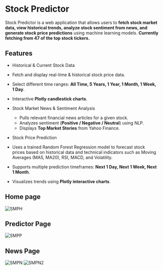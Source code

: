 # Stock Predictor

Stock Predictor is a web application that allows users to **fetch stock market data, view historical trends, analyze stock sentiment from news, and generate stock price predictions** using machine learning models. **Currently fetching from 47 of the top stock tickers.**

##  Features

-  Historical & Current Stock Data
  - Fetch and display real-time & historical stock price data.
  - Select different time ranges: **All Time, 5 Years, 1 Year, 1 Month, 1 Week, 1 Day**.
  - Interactive **Plotly candlestick charts**.

- Stock Market News & Sentiment Analysis
  - Pulls relevant financial news articles for a given stock.
  - Analyzes sentiment (**Positive / Negative / Neutral**) using NLP.
  - Displays **Top Market Stories** from Yahoo Finance.

-  Stock Price Prediction
  - Uses a trained Random Forest Regression model to forecast stock prices based on historical data and technical indicators such as Moving Averages (MA5, MA20), RSI, MACD, and Volatility.
  - Supports multiple prediction timeframes: **Next 1 Day, Next 1 Week, Next 1 Month**.
  - Visualizes trends using **Plotly interactive charts**.


## Home page
![SMPH](https://github.com/user-attachments/assets/881ccedc-4c0f-4e97-a0b7-286221e91ef1)

## Predictor Page
![SMPP](https://github.com/user-attachments/assets/37e67a52-1087-4cc1-9c91-247b1013b3e4)

## News Page
![SMPN](https://github.com/user-attachments/assets/71aeb337-ef20-4c4c-9513-c537d4f32cce)
![SMPN2](https://github.com/user-attachments/assets/d75a7492-2611-45c6-bae3-3cb68f6b2138)
